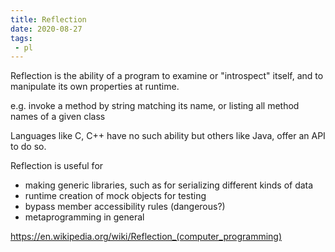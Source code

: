 ```yaml
---
title: Reflection
date: 2020-08-27
tags:
 - pl
---
```

Reflection is the ability of a program to examine or "introspect" itself, and to manipulate
its own properties at runtime.

e.g. invoke a method by string matching its name, or listing all method names of a given class

Languages like C, C++ have no such ability but others like Java, offer an API to do so.

Reflection is useful for
 - making generic libraries, such as for serializing different kinds of data
 - runtime creation of mock objects for testing
 - bypass member accessibility rules (dangerous?)
 - metaprogramming in general

<https://en.wikipedia.org/wiki/Reflection_(computer_programming)>
